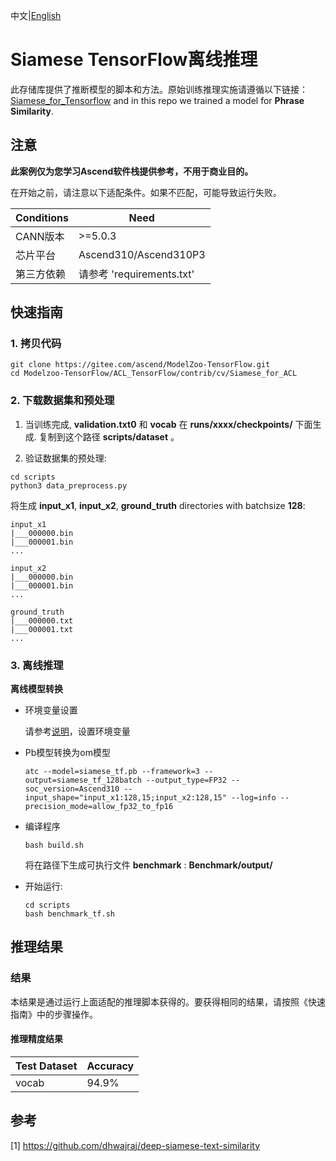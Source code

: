 中文|[English](README_EN.md)

# Siamese TensorFlow离线推理

此存储库提供了推断模型的脚本和方法。原始训练推理实施请遵循以下链接：[Siamese_for_Tensorflow](https://github.com/dhwajraj/deep-siamese-text-similarity)
and in this repo we trained a model for **Phrase Similarity**.

## 注意
**此案例仅为您学习Ascend软件栈提供参考，不用于商业目的。**

在开始之前，请注意以下适配条件。如果不匹配，可能导致运行失败。

| Conditions | Need |
| --- | --- |
| CANN版本 | >=5.0.3 |
| 芯片平台| Ascend310/Ascend310P3 |
| 第三方依赖| 请参考 'requirements.txt' |

## 快速指南

### 1. 拷贝代码

```shell
git clone https://gitee.com/ascend/ModelZoo-TensorFlow.git
cd Modelzoo-TensorFlow/ACL_TensorFlow/contrib/cv/Siamese_for_ACL
```

### 2. 下载数据集和预处理

1. 当训练完成, **validation.txt0** 和 **vocab** 在 **runs/xxxx/checkpoints/** 下面生成. 复制到这个路径 **scripts/dataset** 。

2. 验证数据集的预处理:
```
cd scripts
python3 data_preprocess.py
```
将生成 **input_x1**, **input_x2**, **ground_truth** directories with batchsize **128**:
```
input_x1
|___000000.bin
|___000001.bin
...

input_x2
|___000000.bin
|___000001.bin
...

ground_truth
|___000000.txt
|___000001.txt
...
```

### 3. 离线推理

**离线模型转换**

- 环境变量设置

  请参考[说明](https://gitee.com/ascend/ModelZoo-TensorFlow/wikis/02.%E7%A6%BB%E7%BA%BF%E6%8E%A8%E7%90%86%E6%A1%88%E4%BE%8B/Ascend%E5%B9%B3%E5%8F%B0%E6%8E%A8%E7%90%86%E7%8E%AF%E5%A2%83%E5%8F%98%E9%87%8F%E8%AE%BE%E7%BD%AE?sort_id=6458719)，设置环境变量

- Pb模型转换为om模型

  ```
  atc --model=siamese_tf.pb --framework=3 --output=siamese_tf_128batch --output_type=FP32 --soc_version=Ascend310 --input_shape="input_x1:128,15;input_x2:128,15" --log=info --precision_mode=allow_fp32_to_fp16
  ```

- 编译程序

  ```
  bash build.sh
  ```
  将在路径下生成可执行文件 **benchmark** : **Benchmark/output/**

- 开始运行:

  ```
  cd scripts
  bash benchmark_tf.sh
  ```



## 推理结果

### 结果

本结果是通过运行上面适配的推理脚本获得的。要获得相同的结果，请按照《快速指南》中的步骤操作。

#### 推理精度结果

| Test Dataset | Accuracy |
|--------------|-------------------|
|  vocab        | 94.9%             |

## 参考
[1] https://github.com/dhwajraj/deep-siamese-text-similarity
